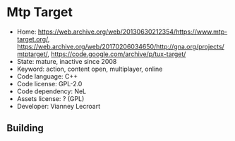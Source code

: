 # Mtp Target

- Home: https://web.archive.org/web/20130630212354/https://www.mtp-target.org/, https://web.archive.org/web/20170206034650/http://gna.org/projects/mtptarget/, https://code.google.com/archive/p/tux-target/
- State: mature, inactive since 2008
- Keyword: action, content open, multiplayer, online
- Code language: C++
- Code license: GPL-2.0
- Code dependency: NeL
- Assets license: ? (GPL)
- Developer: Vianney Lecroart

## Building
